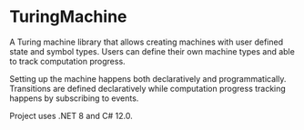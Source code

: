 # TuringMachine

A Turing machine library that allows creating machines with user defined state and symbol types. Users can define their own machine types and able to track computation progress.

Setting up the machine happens both declaratively and programmatically. Transitions are defined declaratively while computation progress tracking happens by subscribing to events.

Project uses .NET 8 and C# 12.0.
